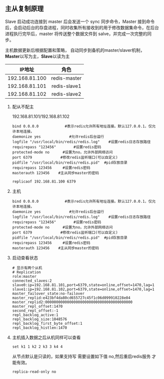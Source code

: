 ## 主从复制原理

Slave 启动成功连接到 master 后会发送一个 sync 同步命令，Master 接到命令后，会启动后台的存盘进程，同时收集所有接收到的用于修改数据集命令，在后台进程执行完毕后，master 将传送整个数据文件到 salve，并完成一次完整的同步。

主机数据更新后根据配置和策略， 自动同步到备机的master/slaver机制，**Master**以写为主，**Slave**以读为主

|     IP地址     |     角色     |
| :------------: | :----------: |
| 192.168.81.100 | redis-master |
| 192.168.81.101 | redis-slave1 |
| 192.168.81.102 | redis-slave2 |

1. 配从不配主

   192.168.81.101/192.168.81.102

   ```
   bind 0.0.0.0            #表示redis允许所有地址连接。默认127.0.0.1，仅允许本地连接。
   daemonize yes             #允许redis后台运行
   logfile "/usr/local/bin/redis/redis.log"    #设置redis日志存放路径
   requirepass "123456"        #设置redis密码
   protected-mode no      #设置为no，允许外部网络访问
   port 6379             #修改redis监听端口(可以自定义)
   pidfile "/usr/local/bin/redis/redis.pid"  #pid存放目录
   requirepass 123456     #设置redis密码
   masterauth 123456    #主从同步master的密码
   
   replicaof 192.168.81.100 6379
   ```

   

2. 主机

   ```
   bind 0.0.0.0            #表示redis允许所有地址连接。默认127.0.0.1，仅允许本地连接。
   daemonize yes             #允许redis后台运行
   logfile "/usr/local/bin/redis/redis.log"    #设置redis日志存放路径
   requirepass "123456"        #设置redis密码
   protected-mode no      #设置为no，允许外部网络访问
   port 6379             #修改redis监听端口(可以自定义)
   pidfile "/usr/local/bin/redis/redis.pid"  #pid存放目录
   requirepass 123456     #设置redis密码
   masterauth 123456    #主从同步master的密码
   ```

3. 启动查看状态

   ```
   # 显示有两个从机
   # Replication
   role:master
   connected_slaves:2
   slave0:ip=192.168.81.101,port=6379,state=online,offset=1470,lag=1
   slave1:ip=192.168.81.102,port=6379,state=online,offset=1470,lag=1
   master_failover_state:no-failover
   master_replid:e423bf4da80cd655727c45f1c06d099910228e04
   master_replid2:0000000000000000000000000000000000000000
   master_repl_offset:1470
   second_repl_offset:-1
   repl_backlog_active:1
   repl_backlog_size:1048576
   repl_backlog_first_byte_offset:1
   repl_backlog_histlen:1470
   ```

4. 主机插入数据之后从机同样可以查看

   ```
   set k1 1 k2 2 k3 3 k4 4 
   ```

   从节点默认是只读的，如果支持写 需要设置如下值 no,然后重启redis服务 才能有效。

   ```
   replica-read-only no
   ```